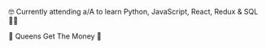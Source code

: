 🤓 Currently attending a/A to learn Python, JavaScript, React, Redux & SQL 👨‍💻

🗽 Queens Get The Money 💯 
